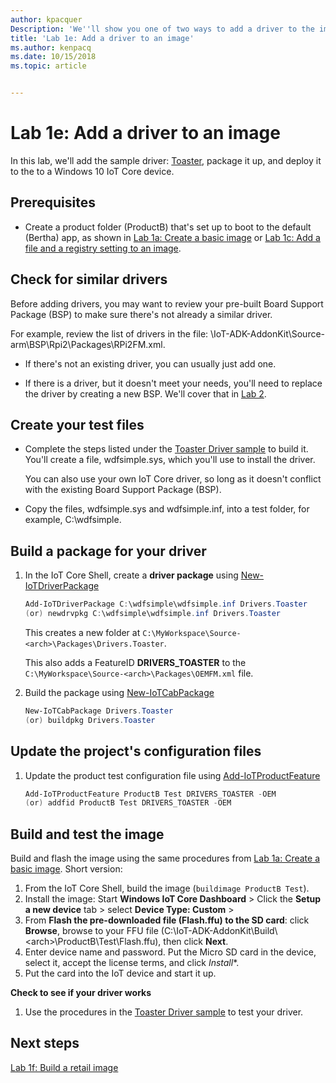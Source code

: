 ```yaml
---
author: kpacquer
Description: 'We''ll show you one of two ways to add a driver to the image.'
title: 'Lab 1e: Add a driver to an image'
ms.author: kenpacq
ms.date: 10/15/2018
ms.topic: article


---
```


# Lab 1e: Add a driver to an image


In this lab, we'll add the sample driver: [Toaster](https://github.com/Microsoft/Windows-driver-samples/tree/6c1981b8504329521343ad00f32daa847fa6083a/general/toaster/toastDrv), package it up, and deploy it to the to a Windows 10 IoT Core device.

## <span id="Prerequisites"></span><span id="prerequisites"></span><span id="PREREQUISITES"></span>Prerequisites

* Create a product folder (ProductB) that's set up to boot to the default (Bertha) app, as shown in [Lab 1a: Create a basic image](create-a-basic-image.md) or [Lab 1c: Add a file and a registry setting to an image](add-a-registry-setting-to-an-image.md).

## <span id="Check_for_similar_drivers"></span>Check for similar drivers

Before adding drivers, you may want to review your pre-built Board Support Package (BSP) to make sure there's not already a similar driver. 

For example, review the list of drivers in the file: \\IoT-ADK-AddonKit\\Source-arm\\BSP\\Rpi2\\Packages\\RPi2FM.xml.

- If there's not an existing driver, you can usually just add one.

- If there is a driver, but it doesn't meet your needs, you'll need to replace the driver by creating a new BSP. We'll cover that in [Lab 2](create-a-new-bsp.md).

## <span id="Create_your_test_files"></span><span id="create_your_test_files"></span><span id="CREATE_YOUR_TEST_FILES"></span>Create your test files

-  Complete the steps listed under the [Toaster Driver sample](https://github.com/Microsoft/Windows-driver-samples/tree/6c1981b8504329521343ad00f32daa847fa6083a/general/toaster/toastDrv) to build it. You'll create a file, wdfsimple.sys, which you'll use to install the driver.

   You can also use your own IoT Core driver, so long as it doesn't conflict with the existing Board Support Package (BSP).

-  Copy the files, wdfsimple.sys and wdfsimple.inf, into a test folder, for example, C:\wdfsimple\.

## <span id="Build_a_package_for_your_driver"></span><span id="build_a_package_for_your_driver"></span><span id="BUILD_A_PACKAGE_FOR_YOUR_DRIVER"></span>Build a package for your driver

1.  In the IoT Core Shell, create a **driver package** using [New-IoTDriverPackage](https://github.com/ms-iot/iot-adk-addonkit/blob/master/Tools/IoTCoreImaging/Docs/Add-IoTDriverPackage.md)

    ``` powershell
    Add-IoTDriverPackage C:\wdfsimple\wdfsimple.inf Drivers.Toaster
    (or) newdrvpkg C:\wdfsimple\wdfsimple.inf Drivers.Toaster
    ```

    This creates a new folder at `C:\MyWorkspace\Source-<arch>\Packages\Drivers.Toaster`.

    This also adds a FeatureID **DRIVERS_TOASTER** to the `C:\MyWorkspace\Source-<arch>\Packages\OEMFM.xml` file.

2.  Build the package using [New-IoTCabPackage](https://github.com/ms-iot/iot-adk-addonkit/blob/master/Tools/IoTCoreImaging/Docs/New-IoTCabPackage.md)

    ``` powershell
    New-IoTCabPackage Drivers.Toaster
    (or) buildpkg Drivers.Toaster
    ```
    
## <span id="Update_the_project_s_configuration_files"></span><span id="update_the_project_s_configuration_files"></span><span id="UPDATE_THE_PROJECT_S_CONFIGURATION_FILES"></span>Update the project's configuration files

1.  Update the product test configuration file using [Add-IoTProductFeature](https://github.com/ms-iot/iot-adk-addonkit/blob/master/Tools/IoTCoreImaging/Docs/Add-IoTProductFeature.md)

    ``` powershell
    Add-IoTProductFeature ProductB Test DRIVERS_TOASTER -OEM
    (or) addfid ProductB Test DRIVERS_TOASTER -OEM
    ```

## <span id="Build_and_test_the_image"></span><span id="build_and_test_the_image"></span><span id="BUILD_AND_TEST_THE_IMAGE"></span>Build and test the image

Build and flash the image using the same procedures from [Lab 1a: Create a basic image](create-a-basic-image.md). Short version:

1.  From the IoT Core Shell, build the image (`buildimage ProductB Test`).
2.  Install the image: Start **Windows IoT Core Dashboard** > Click the **Setup a new device** tab >  select **Device Type: Custom** >
3.  From **Flash the pre-downloaded file (Flash.ffu) to the SD card**: click **Browse**, browse to your FFU file (C:\\IoT-ADK-AddonKit\\Build\\&lt;arch&gt;\\ProductB\\Test\\Flash.ffu), then click **Next**.
4.  Enter device name and password. Put the Micro SD card in the device, select it, accept the license terms, and click *Install**. 
5.  Put the card into the IoT device and start it up.

**Check to see if your driver works**

1.  Use the procedures in the [Toaster Driver sample](https://github.com/Microsoft/Windows-driver-samples/tree/6c1981b8504329521343ad00f32daa847fa6083a/general/toaster/toastDrv) to test your driver.

## <span id="Next_steps"></span><span id="next_steps"></span><span id="NEXT_STEPS"></span>Next steps

[Lab 1f: Build a retail image](build-retail-image.md)
